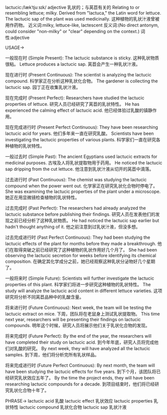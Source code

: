 lactucic:/lækˈtjuːsɪk/
adjective
乳状的；与莴苣有关的
Relating to or resembling lettuce; milky.  Derived from "lactuca," the Latin word for lettuce.
The lactucic sap of the plant was used medicinally.  这种植物的乳状汁液曾被用作药物。
近义词:milky, lettuce-like, lactescent
反义词:(No direct antonym, could consider "non-milky" or "clear" depending on the context.)
词性:adjective

USAGE->

一般现在时 (Simple Present):
The lactucic substance is sticky.  这种乳状物质很粘。
Lettuce produces a lactucic sap. 莴苣会产生一种乳状汁液。

现在进行时 (Present Continuous):
The scientist is analyzing the lactucic compound.  科学家正在分析这种乳状化合物。
The gardener is collecting the lactucic sap. 园丁正在收集乳状汁液。


现在完成时 (Present Perfect):
Researchers have studied the lactucic properties of lettuce. 研究人员已经研究了莴苣的乳状特性。
He has experienced the calming effect of lactucic acid. 他已经体验过乳酸的镇静作用。


现在完成进行时 (Present Perfect Continuous):
They have been researching lactucic acid for years. 他们多年来一直在研究乳酸。
Scientists have been investigating the lactucic properties of various plants. 科学家们一直在研究各种植物的乳状特性。


一般过去时 (Simple Past):
The ancient Egyptians used lactucic extracts for medicinal purposes. 古埃及人将乳状提取物用于药用。
He noticed the lactucic sap dripping from the cut lettuce. 他注意到乳状汁液从切开的莴苣中滴落。


过去进行时 (Past Continuous):
The chemist was studying the lactucic compound when the power went out.  化学家正在研究乳状化合物时停电了。
She was examining the lactucic properties of the plant under a microscope.  她正在用显微镜检查植物的乳状特性。


过去完成时 (Past Perfect):
The researchers had already analyzed the lactucic substance before publishing their findings.  研究人员在发表他们的发现之前已经分析了这种乳状物质。
He had noticed the lactucic sap earlier but hadn't thought anything of it. 他之前注意到过乳状汁液，但没多想。


过去完成进行时 (Past Perfect Continuous):
They had been studying the lactucic effects of the plant for months before they made a breakthrough.  他们在取得突破之前已经研究了这种植物的乳状作用好几个月了。
She had been observing the lactucic secretion for weeks before identifying its chemical composition.  在确定其化学成分之前，她已经观察这种乳状分泌物好几个星期了。


一般将来时 (Simple Future):
Scientists will further investigate the lactucic properties of this plant. 科学家们将进一步研究这种植物的乳状特性。
The study will analyze the lactucic acid content in different lettuce varieties. 这项研究将分析不同莴苣品种中的乳酸含量。


将来进行时 (Future Continuous):
Next week, the team will be testing the lactucic extract on mice. 下周，团队将在老鼠身上测试乳状提取物。
This time next year, researchers will be presenting their findings on lactucic compounds. 明年这个时候，研究人员将展示他们关于乳状化合物的发现。


将来完成时 (Future Perfect):
By the end of the year, the researchers will have completed their study on lactucic acid. 到今年年底，研究人员将完成他们对乳酸的研究。
By next week, they will have analyzed all the lactucic samples. 到下周，他们将分析完所有乳状样品。


将来完成进行时 (Future Perfect Continuous):
By next month, the team will have been studying the lactucic effects for five years. 到下个月，该团队将已经研究乳状效应五年了。
By the time the project ends, they will have been researching lactucic compounds for a decade. 到项目结束时，他们将已经研究乳状化合物十年了。



PHRASE->
lactucic acid 乳酸
lactucic effect 乳状效应
lactucic properties 乳状特性
lactucic compound 乳状化合物
lactucic sap 乳状汁液
